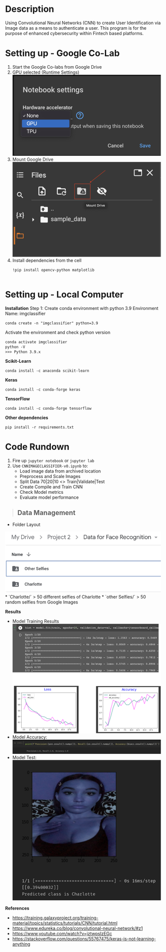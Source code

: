 # Description
Using Convolutional Neural Networks (CNN) to create User Identification via Image data as a means to authenticate a user. This program is for the purpose of enhanced cybersecurity within Fintech based platforms.

# Setting up - Google Co-Lab
1. Start the Google Co-labs from Google Drive<br>
2. GPU selected (Runtime Settings)<br>
    <img src='refs-imgs/gpu-setting.png'/>
3. Mount Google Drive<br>
    <img src='refs-imgs/mount-drive.png'/>
4. Install dependencies from the cell
    ```
    !pip install opencv-python matplotlib


# Setting up - Local Computer
**Installation**
Step 1: Create conda environment with python 3.9
Environment Name: imgclassifier
```
conda create -n "imgclassifier" python=3.9
```
Activate the environment and check python version
```
conda activate imgclassifier
python -V
>>> Python 3.9.x
```
**Scikit-Learn**
```
conda install -c anaconda scikit-learn
```
**Keras**
```
conda install -c conda-forge keras
```
**TensorFlow**
```
conda install -c conda-forge tensorflow
```
**Other dependencies**
```
pip install -r requirements.txt
```

# Code Rundown
1. Fire up `jupyter notebook` or `jupyter lab`
2. Use `CNNIMAGECLASSIFIER-v0.ipynb` to:
    * Load image data from archived location
    * Preprocess and Scale Images
    * Split Data 70|20|10 <> Train|Validate|Test
    * Create Compile and Train CNN
    * Check Model metrics
    * Evaluate model performance

> ## Data Management
* Folder Layout<br>
<img src='refs-imgs/FolderStructure.jpg'/>
* `Charlotte/`
    > 50 different selfies of Charlotte
* `other Selfies/`
    > 50 random selfies from Google Images

**Results**

* Model Training Results
    <img src='refs-imgs/CNN Results.png'/>
* Model Accuracy:
    <img src='refs-imgs/ModelAccuracy.png'/>
* Model Test:
    <img src='refs-imgs/test-img.png'/>

**References**
* https://training.galaxyproject.org/training-material/topics/statistics/tutorials/CNN/tutorial.html
* https://www.edureka.co/blog/convolutional-neural-network/#z1
* https://www.youtube.com/watch?v=jztwpsIzEGc
* https://stackoverflow.com/questions/55767475/keras-is-not-learning-anything
